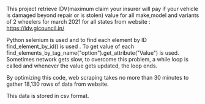 This project retrieve IDV(maximum claim your insurer will pay if your vehicle is damaged beyond repair or is stolen) value for all make,model and variants of 2 wheelers for march 2021 for all states from website : https://idv.gicouncil.in/

Python selenium is used and to find each element by ID find_element_by_id() is used . To get value of each find_elements_by_tag_name("option").get_attribute("Value") is used. Sometimes network gets slow, to overcome this problem, a while loop is called and whenever the value gets updated, the loop ends.

By optimizing this code, web scraping takes no more than 30 minutes to gather 18,130 rows of data from website. 

This data is stored in csv format.
